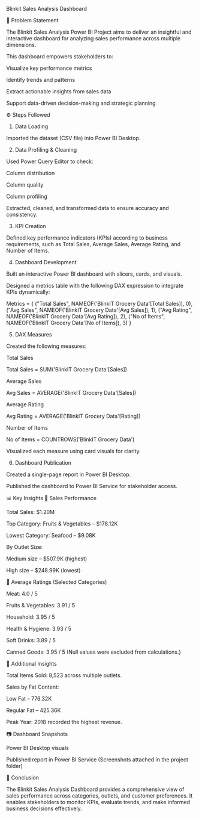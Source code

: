 Blinkit Sales Analysis Dashboard

📌 Problem Statement

The Blinkit Sales Analysis Power BI Project aims to deliver an insightful and interactive dashboard for analyzing sales performance across multiple dimensions.

This dashboard empowers stakeholders to:

Visualize key performance metrics

Identify trends and patterns

Extract actionable insights from sales data

Support data-driven decision-making and strategic planning

⚙️ Steps Followed
1. Data Loading

Imported the dataset (CSV file) into Power BI Desktop.

2. Data Profiling & Cleaning

Used Power Query Editor to check:

Column distribution

Column quality

Column profiling

Extracted, cleaned, and transformed data to ensure accuracy and consistency.

3. KPI Creation

Defined key performance indicators (KPIs) according to business requirements, such as Total Sales, Average Sales, Average Rating, and Number of Items.

4. Dashboard Development

Built an interactive Power BI dashboard with slicers, cards, and visuals.

Designed a metrics table with the following DAX expression to integrate KPIs dynamically:

Metrics = {
("Total Sales", NAMEOF('BlinkIT Grocery Data'[Total Sales]), 0),
("Avg Sales", NAMEOF('BlinkIT Grocery Data'[Avg Sales]), 1),
("Avg Rating", NAMEOF('BlinkIT Grocery Data'[Avg Rating]), 2),
("No of Items", NAMEOF('BlinkIT Grocery Data'[No of Items]), 3)
}

5. DAX Measures

Created the following measures:

Total Sales

Total Sales = SUM('BlinkIT Grocery Data'[Sales])


Average Sales

Avg Sales = AVERAGE('BlinkIT Grocery Data'[Sales])


Average Rating

Avg Rating = AVERAGE('BlinkIT Grocery Data'[Rating])


Number of Items

No of Items = COUNTROWS('BlinkIT Grocery Data')


Visualized each measure using card visuals for clarity.

6. Dashboard Publication

Created a single-page report in Power BI Desktop.

Published the dashboard to Power BI Service for stakeholder access.

📊 Key Insights
🔹 Sales Performance

Total Sales: $1.20M

Top Category: Fruits & Vegetables – $178.12K

Lowest Category: Seafood – $9.08K

By Outlet Size:

Medium size – $507.9K (highest)

High size – $248.99K (lowest)

🔹 Average Ratings (Selected Categories)

Meat: 4.0 / 5

Fruits & Vegetables: 3.91 / 5

Household: 3.95 / 5

Health & Hygiene: 3.93 / 5

Soft Drinks: 3.89 / 5

Canned Goods: 3.95 / 5
(Null values were excluded from calculations.)

🔹 Additional Insights

Total Items Sold: 8,523 across multiple outlets.

Sales by Fat Content:

Low Fat – 776.32K

Regular Fat – 425.36K

Peak Year: 2018 recorded the highest revenue.

📷 Dashboard Snapshots

Power BI Desktop visuals

Published report in Power BI Service
(Screenshots attached in the project folder)

🚀 Conclusion

The Blinkit Sales Analysis Dashboard provides a comprehensive view of sales performance across categories, outlets, and customer preferences. It enables stakeholders to monitor KPIs, evaluate trends, and make informed business decisions effectively.



